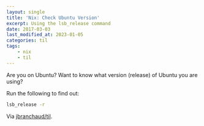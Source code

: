 ```yaml
---
layout: single
title: 'Nix: Check Ubuntu Version'
excerpt: Using the lsb_release command
date: 2017-03-03
last_modified_at: 2023-01-05
categories: til
tags:
    - nix
    - til
---
```


Are you on Ubuntu? Want to know what version (release) of Ubuntu you are
using?

Run the following to find out:

```bash
lsb_release -r
```

Via [jbranchaud/til](https://github.com/jbranchaud/til).
